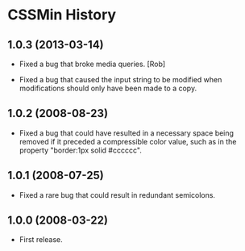 CSSMin History
==============

## 1.0.3 (2013-03-14)

* Fixed a bug that broke media queries. [Rob]

* Fixed a bug that caused the input string to be modified when modifications
  should only have been made to a copy.

## 1.0.2 (2008-08-23)

* Fixed a bug that could have resulted in a necessary space being removed if
  it preceded a compressible color value, such as in the property
  "border:1px solid #cccccc".

## 1.0.1 (2008-07-25)

* Fixed a rare bug that could result in redundant semicolons.

## 1.0.0 (2008-03-22)

* First release.
